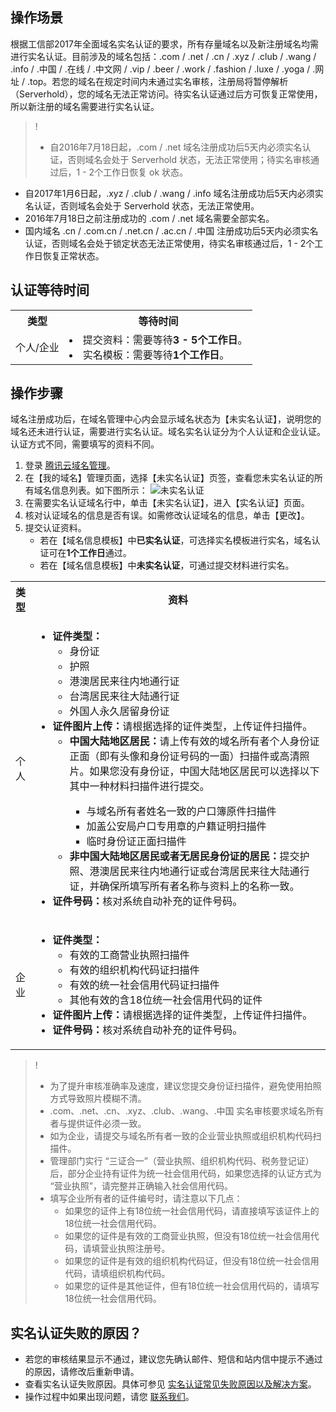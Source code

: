 ## 操作场景

根据工信部2017年全面域名实名认证的要求，所有存量域名以及新注册域名均需进行实名认证。目前涉及的域名包括：.com / .net / .cn / .xyz / .club / .wang / .info / .中国 / .在线 / .中文网 / .vip / .beer / .work / .fashion / .luxe / .yoga / .网址 / .top。若您的域名在规定时间内未通过实名审核，注册局将暂停解析（Serverhold），您的域名无法正常访问。待实名认证通过后方可恢复正常使用，所以新注册的域名需要进行实名认证。

>! 
>- 自2016年7月18日起，.com / .net 域名注册成功后5天内必须实名认证，否则域名会处于 Serverhold 状态，无法正常使用；待实名审核通过后，1 - 2个工作日恢复 ok 状态。
- 自2017年1月6日起，.xyz / .club / .wang / .info 域名注册成功后5天内必须实名认证，否则域名会处于 Serverhold 状态，无法正常使用。
- 2016年7月18日之前注册成功的 .com / .net 域名需要全部实名。
- 国内域名 .cn / .com.cn / .net.cn / .ac.cn / .中国 注册成功后5天内必须实名认证，否则域名会处于锁定状态无法正常使用，待实名审核通过后，1 - 2个工作日恢复正常状态。


## 认证等待时间
<table>
<tr>
<th>类型</th>
<th>等待时间</th>
</tr>
<tr>
<td>个人/企业</td>
<td><li>提交资料：需要等待<strong>3 - 5个工作日</strong>。</li><li>实名模板：需要等待<strong>1个工作日</strong>。</li></td>
</tr>
</table>

## 操作步骤
域名注册成功后，在域名管理中心内会显示域名状态为【未实名认证】，说明您的域名还未进行认证，需要进行实名认证。域名实名认证分为个人认证和企业认证。认证方式不同，需要填写的资料不同。

1. 登录 [腾讯云域名管理](https://console.cloud.tencent.com/domain)。
2. 在【我的域名】管理页面，选择【未实名认证】页签，查看您未实名认证的所有域名信息列表。如下图所示：
![未实名认证](https://main.qcloudimg.com/raw/932348b87ae3b4282d39820dc79420db.png)
3. 在需要实名认证域名行中，单击【未实名认证】，进入【实名认证】页面。
4. 核对认证域名的信息是否有误。如需修改认证域名的信息，单击【更改】。
5. 提交认证资料。
   - 若在【域名信息模板】中**已实名认证**，可选择实名模板进行实名，域名认证可在**1个工作日**通过。
   - 若在【域名信息模板】中**未实名认证**，可通过提交材料进行实名。 
<table>
<tr>
<th style="width:5%">类型</th>
<th>资料</th>
</tr>
<tr>
<td>个人</td>
<td><ul><li><strong>证件类型：</strong><ul>
    <li>身份证</li>
    <li>护照</li>
		<li>港澳居民来往内地通行证</li>
		<li>台湾居民来往大陆通行证</li>
		<li>外国人永久居留身份证</li>
    </ul></li>
		<li><strong>证件图片上传：</strong>请根据选择的证件类型，上传证件扫描件。
		<ul><li><strong>中国大陆地区居民：</strong>请上传有效的域名所有者个人身份证正面（即有头像和身份证号码的一面）扫描件或高清照片。如果您没有身份证，中国大陆地区居民可以选择以下其中一种材料扫描件进行提交。</li>
		<ul><li>与域名所有者姓名一致的户口簿原件扫描件</li>
		<li>加盖公安局户口专用章的户籍证明扫描件</li>
		<li>临时身份证正面扫描件</li></ul><li><strong>非中国大陆地区居民或者无居民身份证的居民：</strong>提交护照、港澳居民来往内地通行证或台湾居民来往大陆通行证，并确保所填写所有者名称与资料上的名称一致。</li></ul></li><li><strong>证件号码：</strong>核对系统自动补充的证件号码。</li></ul></td>
</tr>
<tr>
<td>企业</td>
<td><ul><li><strong>证件类型：</strong><ul>
    <li>有效的工商营业执照扫描件</li>
    <li>有效的组织机构代码证扫描件</li>
		<li>有效的统一社会信用代码证扫描件</li>
		<li>其他有效的含18位统一社会信用代码的证件</li>
    </ul></li><li><strong>证件图片上传：</strong>请根据选择的证件类型，上传证件扫描件。</li><li><strong>证件号码：</strong>核对系统自动补充的证件号码。</li></ul></td>
</tr>
</table>

>! 
> - 为了提升审核准确率及速度，建议您提交身份证扫描件，避免使用拍照方式导致照片模糊不清。
> - .com、.net、.cn、.xyz、.club、.wang、.中国 实名审核要求域名所有者与提供证件必须一致。
> - 如为企业，请提交与域名所有者一致的企业营业执照或组织机构代码扫描件。
> - 管理部门实行 “三证合一”（营业执照、组织机构代码、税务登记证）后，部分企业持有证件为统一社会信用代码，如果您选择的认证方式为 “营业执照”，请完整并正确输入社会信用代码。
> - 填写企业所有者的证件编号时，请注意以下几点：
>    - 如果您的证件上有18位统一社会信用代码，请直接填写该证件上的18位统一社会信用代码。
>    - 如果您的证件是有效的工商营业执照，但没有18位统一社会信用代码，请填营业执照注册号。
>    - 如果您的证件是有效的组织机构代码证，但没有18位统一社会信用代码，请填组织机构代码。
>    - 如果您的证件是其他证件，但有18位统一社会信用代码的，请填写18位统一社会信用代码。



## 实名认证失败的原因？
- 若您的审核结果显示不通过，建议您先确认邮件、短信和站内信中提示不通过的原因，请修改后重新申请。
- 查看实名认证失败原因。具体可参见 [实名认证常见失败原因以及解决方案](https://cloud.tencent.com/document/product/242/36331)。
- 操作过程中如果出现问题，请您 [联系我们](https://cloud.tencent.com/document/product/242/34629)。

